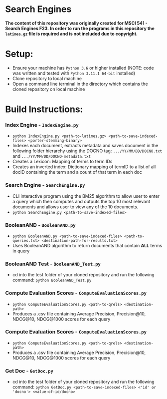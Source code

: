 # Search Engines

**The content of this repository was originally created for MSCI 541 - Search Engines F23.**
**In order to run the programs in this repository the `latimes.gz` file is required and is not included due to copyright.**

# Setup:
  - Ensure your machine has `Python 3.6` or higher installed (NOTE: code was written and tested with `Python 3.11.1 64-bit` installed)
  - Clone repository to local machine
  - Open a command line terminal in the directory which contains the cloned repository on local machine

# Build Instructions:
 
### Index Engine - `IndexEngine.py`
- ```python IndexEngine.py <path-to-latimes.gz> <path-to-save-indexed-files> <porter-stemming-binary>```
- Indexes each document, extracts metadata and saves document in the following folder hierarchy using the DOCNO tag: `.../YY/MM/DD/DOCNO.txt` and `.../YY/MM/DD/DOCNO-metadata.txt`
- Creates a Lexicon: Mapping of terms to term IDs 
- Creates an inverted index: Dictionary mapping of termID to a list of all docID containing the term and a count of that term in each doc  

### Search Engine - `SearchEngine.py`
- CLI interactive program using the BM25 algorithm to allow user to enter a query which then computes and outputs the top 10 most relevant documents and allows user to view any of the 10 documents. 
- ```python SearchEngine.py <path-to-save-indexed-files>```

### BooleanAND - `BooleanAND.py`
- ```python BooleanAND.py <path-to-save-indexed-files> <path-to-queries.txt> <destination-path-for-results.txt>```
- Uses BooleanAND algorithm to return documents that contain **ALL** terms in query

### BooleanAND Test - `BooleanAND_Test.py`
- cd into the test folder of your cloned repository and run the following command:
    ```python BooleanAND_Test.py```

### Compute Evaluation Scores - `ComputeEvaluationScores.py`
- ```python ComputeEvaluationScores.py <path-to-qrels> <destination-path>```
- Produces a .csv file containing Average Precision, Precision@10, NDCG@10, NDCG@1000 scores for each query 

### Compute Evaluation Scores - `ComputeEvaluationScores.py`
- ```python ComputeEvaluationScores.py <path-to-qrels> <destination-path>```
- Produces a .csv file containing Average Precision, Precision@10, NDCG@10, NDCG@1000 scores for each query 

### Get Doc - `GetDoc.py`
- cd into the test folder of your cloned repository and run the following command:
    ```python GetDoc.py <path-to-save-indexed-files> <'id' or 'docno'> <value-of-id/docno>```
